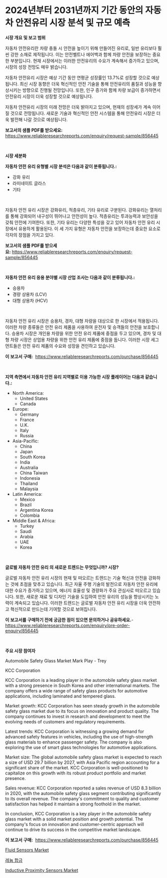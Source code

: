 <p><h1>2024년부터 2031년까지 기간 동안의 자동차 안전유리 시장 분석 및 규모 예측</h1></p><p><strong>시장 개요 및 보고 범위</strong></p>
<p><p>자동차 안전유리란 차량 충돌 시 안전을 높이기 위해 만들어진 유리로, 일반 유리보다 훨씬 강한 소재로 제작됩니다. 이는 안전벨트나 에어백과 함께 차량 안전을 보장하는 중요한 부분입니다. 현재 시장에서는 이러한 안전유리의 수요가 계속해서 증가하고 있으며, 시장의 성장 전망도 매우 밝습니다. </p><p>자동차 안전유리 시장은 예상 기간 동안 연평균 성장률인 13.7%로 성장할 것으로 예상됩니다. 최신 시장 동향은 더욱 혁신적인 안전 기술을 통해 안전유리의 품질과 성능을 향상시키는 방향으로 진행될 전망입니다. 또한, 인구 증가와 함께 차량 보급이 증가하면서 안전유리 시장이 더욱 성장할 것으로 예상됩니다.</p><p>자동차 안전유리 시장의 미래 전망은 더욱 밝아지고 있으며, 현재의 성장세가 계속 이어질 것으로 전망됩니다. 새로운 기술과 혁신적인 안전 시스템을 통해 안전유리 시장은 더욱 발전해 나갈 것으로 예상됩니다.</p></p>
<p><strong>보고서의 샘플 PDF를 받으세요:</strong> <a href="https://www.reliableresearchreports.com/enquiry/request-sample/856445">https://www.reliableresearchreports.com/enquiry/request-sample/856445</a></p>
<p>&nbsp;</p>
<p><strong>시장 세분화</strong></p>
<p><strong>자동차 안전 유리 유형별 시장 분석은 다음과 같이 분류됩니다.:</strong></p>
<p><ul><li>강화 유리</li><li>라미네이트 글라스</li><li>기타</li></ul></p>
<p>&nbsp;</p>
<p><p>자동차 안전 유리 시장은 강화유리, 적층유리, 기타 유리로 구분된다. 강화유리는 열처리를 통해 강화되어 내구성이 뛰어나고 안전성이 높다. 적층유리는 투과능력과 보안성을 갖춰 안전에 기여한다. 또한, 기타 유리는 다양한 특성을 갖고 있어 자동차 안전 유리 시장에서 유용하게 활용된다. 이 세 가지 유형은 자동차 안전을 보장하는데 중요한 요소로 각자의 장점을 가지고 있다.</p></p>
<p><strong>보고서의 샘플 PDF를 받으세요:</strong>&nbsp;<a href="https://www.reliableresearchreports.com/enquiry/request-sample/856445">https://www.reliableresearchreports.com/enquiry/request-sample/856445</a></p>
<p>&nbsp;</p>
<p><strong> 자동차 안전 유리 응용 분야별 시장 산업 조사는 다음과 같이 분류됩니다.:</strong></p>
<p><ul><li>승용차</li><li>경량 상용차 (LCV)</li><li>대형 상용차 (HCV)</li></ul></p>
<p>&nbsp;</p>
<p><p>자동차 안전 유리 시장은 승용차, 경차, 대형 차량을 대상으로 한 시장에서 적용됩니다. 이러한 차량 종류들은 안전 유리 제품을 사용하여 운전자 및 승객들의 안전을 보호합니다. 승용차 시장은 개인용 차량을 위한 안전 유리 제품에 중점을 두고 있으며, 경차 및 대형 차량 시장은 상업용 차량을 위한 안전 유리 제품에 중점을 둡니다. 이러한 시장 세그먼트들은 안전 유리 제품의 수요와 성장을 견인하고 있습니다.</p></p>
<p><strong>이 보고서 구매:</strong>&nbsp; <a href="https://www.reliableresearchreports.com/purchase/856445">https://www.reliableresearchreports.com/purchase/856445</a></p>
<p>&nbsp;</p>
<p><strong>지역 측면에서 자동차 안전 유리 지역별로 이용 가능한 시장 플레이어는 다음과 같습니다.:</strong></p>
<p><ul>
    <li>
        North America:
        <ul>
            <li>United States</li>
            <li>Canada</li>
        </ul>
    </li>
    <li>
        Europe:
        <ul>
            <li>Germany</li>
            <li>France</li>
            <li>U.K.</li>
            <li>Italy</li>
            <li>Russia</li>
        </ul>
    </li>
    <li>
        Asia-Pacific:
        <ul>
            <li>China</li>
            <li>Japan</li>
            <li>South Korea</li>
            <li>India</li>
            <li>Australia</li>
            <li>China Taiwan</li>
            <li>Indonesia</li>
            <li>Thailand</li>
            <li>Malaysia</li>
        </ul>
    </li>
    <li>
        Latin America:
        <ul>
            <li>Mexico</li>
            <li>Brazil</li>
            <li>Argentina Korea</li>
            <li>Colombia</li>
        </ul>
    </li>
    <li>
        Middle East & Africa:
        <ul>
            <li>Turkey</li>
            <li>Saudi</li>
            <li>Arabia</li>
            <li>UAE</li>
            <li>Korea</li>
        </ul>
    </li>
    </ul></p>
<p>&nbsp;</p>
<p><strong>글로벌 자동차 안전 유리 의 새로운 트렌드는 무엇입니까? 시장?</strong></p>
<p><p>글로벌 자동차 안전 유리 시장의 현재 및 떠오르는 트렌드는 기술 혁신과 안전을 강화하는 것에 초점을 맞추고 있습니다. 최근 자율 주행 기술의 발전으로 자동차 안전 유리에 대한 수요가 증가하고 있으며, 에너지 효율성 및 경량화가 주요 관심사로 떠오르고 있습니다. 또한, 새로운 재료 및 디자인 기술을 도입하여 안전 유리의 성능을 향상시키는 노력이 계속되고 있습니다. 이러한 트렌드는 글로벌 자동차 안전 유리 시장을 더욱 안전하고 혁신적으로 만드는데 기여할 것으로 보여집니다.</p></p>
<p><strong>이 보고서를 구매하기 전에 궁금한 점이 있으면 문의하거나 공유하세요.</strong>- <a href="https://www.reliableresearchreports.com/enquiry/pre-order-enquiry/856445">https://www.reliableresearchreports.com/enquiry/pre-order-enquiry/856445</a></p>
<p>&nbsp;</p>
<p><strong>주요 시장 참여자</strong></p>
<p><p>Automobile Safety Glass Market Mark Play - Trey</p><p>KCC Corporation</p><p>KCC Corporation is a leading player in the automobile safety glass market with a strong presence in South Korea and other international markets. The company offers a wide range of safety glass products for automotive applications, including laminated and tempered glass.</p><p>Market growth: KCC Corporation has seen steady growth in the automobile safety glass market due to its focus on innovation and product quality. The company continues to invest in research and development to meet the evolving needs of customers and regulatory requirements.</p><p>Latest trends: KCC Corporation is witnessing a growing demand for advanced safety features in vehicles, including the use of high-strength glass materials to enhance passenger safety. The company is also exploring the use of smart glass technologies for automotive applications.</p><p>Market size: The global automobile safety glass market is expected to reach a size of USD 29.7 billion by 2027, with Asia Pacific region accounting for a significant share of the market. KCC Corporation is well-positioned to capitalize on this growth with its robust product portfolio and market presence.</p><p>Sales revenue: KCC Corporation reported a sales revenue of USD 8.3 billion in 2020, with the automobile safety glass segment contributing significantly to its overall revenue. The company's commitment to quality and customer satisfaction has helped it maintain a strong foothold in the market.</p><p>In conclusion, KCC Corporation is a key player in the automobile safety glass market with a solid market position and growth potential. The company's focus on innovation and customer-centric approach will continue to drive its success in the competitive market landscape.</p></p>
<p><strong>이 보고서 구매:</strong>&nbsp;&nbsp;<a href="https://www.reliableresearchreports.com/purchase/856445">https://www.reliableresearchreports.com/purchase/856445</a></p>
<p><p><a href="https://github.com/markusgodoy/Market-Research-Report-List-2/blob/main/fluid-sensors-market.md">Fluid Sensors Market</a></p><p><a href="https://github.com/CorEmtymerich56566/Market-Research-Report-List-1/blob/main/31014249214.md">레늄 합금</a></p><p><a href="https://github.com/arionmp/Market-Research-Report-List-2/blob/main/inductive-proximity-sensors-market.md">Inductive Proximity Sensors Market</a></p></p>
